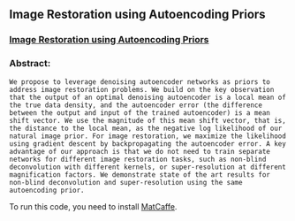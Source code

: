 ## Image Restoration using Autoencoding Priors

### [Image Restoration using Autoencoding Priors](http://www.cgg.unibe.ch/publications/image-restoration-using-autoencoding-priors)

### Abstract:
```We propose to leverage denoising autoencoder networks as priors to address image restoration problems. We build on the key observation that the output of an optimal denoising autoencoder is a local mean of the true data density, and the autoencoder error (the difference between the output and input of the trained autoencoder) is a mean shift vector. We use the magnitude of this mean shift vector, that is, the distance to the local mean, as the negative log likelihood of our natural image prior. For image restoration, we maximize the likelihood using gradient descent by backpropagating the autoencoder error. A key advantage of our approach is that we do not need to train separate networks for different image restoration tasks, such as non-blind deconvolution with different kernels, or super-resolution at different magnification factors. We demonstrate state of the art results for non-blind deconvolution and super-resolution using the same autoencoding prior.```

To run this code, you need to install [MatCaffe](http://caffe.berkeleyvision.org).



